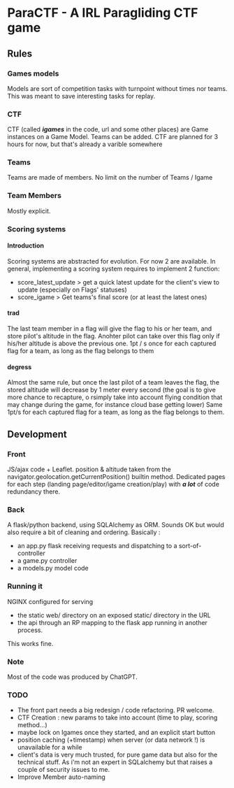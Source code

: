 # ParaCTF - A IRL Paragliding CTF game

## Rules
### Games models

Models are sort of competition tasks with turnpoint without times nor teams. This was meant to save interesting tasks for replay.

### CTF

CTF (called ***igames*** in the code, url and some other places) are Game instances on a Game Model. Teams can be added.
CTF are planned for 3 hours for now, but that's already a varible somewhere

### Teams
Teams are made of members. No limit on the number of Teams / Igame

### Team Members
Mostly explicit.

### Scoring systems
#### Introduction
Scoring systems are abstracted for evolution. For now 2 are available.
In general, implementing a scoring system requires to implement 2 function:
- score_latest_update > get a quick latest update for the client's view to update (especially on Flags' statuses)
- score_igame > Get teams's final score (or at least the latest ones)

#### trad
The last team member in a flag will give the flag to his or her team, and store pilot's altitude in the flag. Anohter pilot can take over this flag only if his/her altitude is above the previous one.
1pt / s once for each captured flag for a team, as long as the flag belongs to them

#### degress
Almost the same rule, but once the last pilot of a team leaves the flag, the stored altitude will decrease by 1 meter every second (the goal is to give more chance to recapture, o rsimply take into account flying condition that may change during the game, for instance cloud base getting lower)
Same 1pt/s for each captured flag for a team, as long as the flag belongs to them.


## Development 

### Front
JS/ajax code + Leaflet. position & altitude taken from the navigator.geolocation.getCurrentPosition() builtin method.
Dedicated pages for each step (landing page/editor/igame creation/play) with ***a lot*** of code redundancy there.

### Back
A flask/python backend, using SQLAlchemy as ORM. Sounds OK but would also require a bit of cleaning and ordering.
Basically :
- an app.py flask receiving requests and dispatching to a sort-of-controller
- a game.py controller
- a models.py model code

### Running it
NGINX configured for serving
- the static web/ directory on an exposed static/ directory in the URL
- the api through an RP mapping to the flask app running in another process.

This works fine.


### Note
Most of the code was produced by ChatGPT.

### TODO
- The front part needs a big redesign / code refactoring. PR welcome.
- CTF Creation : new params to take into account (time to play, scoring method...)
- maybe lock on Igames once they started, and an explicit start button
- position caching (+timestamp) when server (or data network !) is unavailable for a while
- client's data is very much trusted, for pure game data but also for the technical stuff. As i'm not an expert in SQLalchemy but that raises a couple of security issues to me.
- Improve Member auto-naming